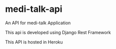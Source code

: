 # medi-talk-api
An API for medi-talk Application

This api is developed using Django Rest Framework

This API is hosted in Heroku
